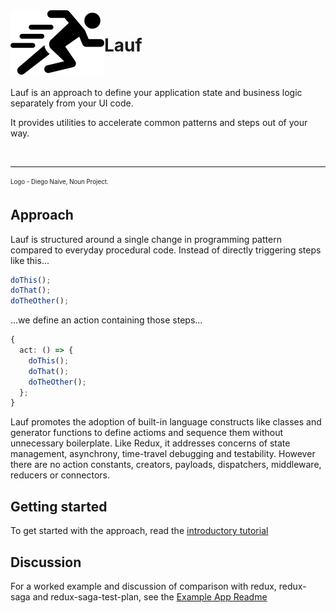 <img src="https://github.com/cefn/lauf/raw/main/vector/logo.png" alt="Logo - Image of Runner" align="left">

# Lauf

<br>

Lauf is an approach to define your application state and business logic separately from your UI code.

It provides utilities to accelerate common patterns and steps out of your way.

<br>
<hr>
<sub><sup>Logo - Diego Naive, Noun Project.</sup></sub>

## Approach

Lauf is structured around a single change in programming pattern compared to everyday procedural code. Instead of directly triggering steps like this...

```typescript
doThis();
doThat();
doTheOther();
```

...we define an action containing those steps...

```typescript
{
  act: () => {
    doThis();
    doThat();
    doTheOther();
  };
}
```

Lauf promotes the adoption of built-in language constructs like classes and generator functions to define actioms and sequence them without unnecessary boilerplate. Like Redux, it addresses concerns of state management, asynchrony, time-travel debugging and testability. However there are no action constants, creators, payloads, dispatchers, middleware, reducers or connectors.

## Getting started

To get started with the approach, read the [introductory tutorial](./docs/index.md)

## Discussion

For a worked example and discussion of comparison with redux, redux-saga and redux-saga-test-plan, see the [Example App Readme](./apps/lauf-example-async/README.md)

